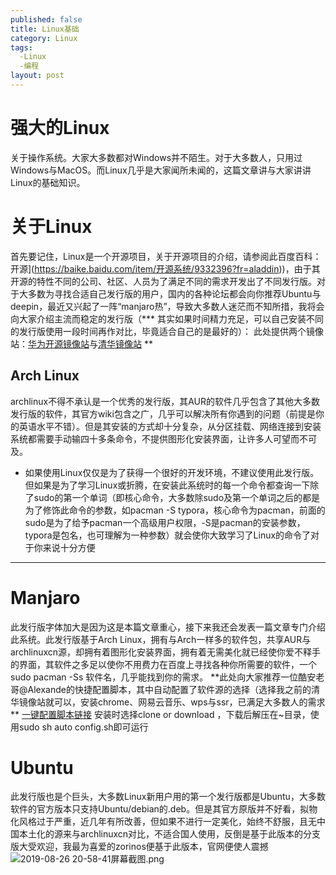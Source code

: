 ```yaml
---
published: false
title: Linux基础
category: Linux
tags: 
  -Linux
  -编程
layout: post
---
```


 # 强大的Linux #

关于操作系统。大家大多数都对Windows并不陌生。对于大多数人，只用过Windows与MacOS。而Linux几乎是大家闻所未闻的，这篇文章讲与大家讲讲Linux的基础知识。

# 关于Linux #

首先要记住，Linux是一个开源项目，关于开源项目的介绍，请参阅此百度百科： 开源](https://baike.baidu.com/item/开源系统/9332396?fr=aladdin))，由于其开源的特性不同的公司、社区、人员为了满足不同的需求开发出了不同发行版。对于大多数为寻找合适自己发行版的用户，国内的各种论坛都会向你推荐Ubuntu与deepin，最近又兴起了一阵“manjaro热”，导致大多数人迷茫而不知所措，我将会向大家介绍主流而稳定的发行版（*** 其实如果时间精力充足，可以自己安装不同的发行版使用一段时间再作对比，毕竟适合自己的是最好的）：
此处提供两个镜像站：[华为开源镜像站](mirrors.huaweicloud.com)与[清华镜像站](mirrors.tuna.tsinghua.edu.cn)
**

## Arch Linux ##
archlinux不得不承认是一个优秀的发行版，其AUR的软件几乎包含了其他大多数发行版的软件，其官方wiki包含之广，几乎可以解决所有你遇到的问题（前提是你的英语水平不错）。但是其安装的方式却十分复杂，从分区挂载、网络连接到安装系统都需要手动输四十多条命令，不提供图形化安装界面，让许多人可望而不可及。

* 如果使用Linux仅仅是为了获得一个很好的开发环境，不建议使用此发行版。但如果是为了学习Linux或折腾，在安装此系统时的每一个命令都查询一下除了sudo的第一个单词（即核心命令，大多数除sudo及第一个单词之后的都是为了修饰此命令的参数，如pacman -S typora，核心命令为pacman，前面的sudo是为了给予pacman一个高级用户权限，-S是pacman的安装参数，typora是包名，也可理解为一种参数）就会使你大致学习了Linux的命令了对于你来说十分方便
***
# Manjaro #
此发行版字体加大是因为这是本篇文章重心，接下来我还会发表一篇文章专门介绍此系统。此发行版基于Arch Linux，拥有与Arch一样多的软件包，共享AUR与archlinuxcn源，却拥有着图形化安装界面，拥有着无需美化就已经使你爱不释手的界面，其软件之多足以使你不用费力在百度上寻找各种你所需要的软件，一个sudo pacman -Ss 软件名，几乎能找到你的需求。
**此处向大家推荐一位酷安老哥@Alexande的快捷配置脚本，其中自动配置了软件源的选择（选择我之前的清华镜像站就可以，安装chrome、网易云音乐、wps与ssr，已满足大多数人的需求 **
[一键配置脚本链接](https://github.com/Alexander-Huang/Manjaro-cfenggonfigure-cn)
安装时选择clone or download ，下载后解压在~目录，使用sudo sh auto config.sh即可运行
# Ubuntu #
此发行版也是个巨头，大多数Linux新用户用的第一个发行版都是Ubuntu，大多数软件的官方版本只支持Ubuntu/debian的.deb。但是其官方原版并不好看，拟物化风格过于严重，近几年有所改善，但如果不进行一定美化，始终不舒服，且无中国本土化的源来与archlinuxcn对比，不适合国人使用，反倒是基于此版本的分支版大受欢迎，我最为喜爱的zorinos便基于此版本，官网便使人震撼
![2019-08-26 20-58-41屏幕截图.png](https://i.loli.net/2019/08/26/K19qAzGNRxTJ3Ow.png)

